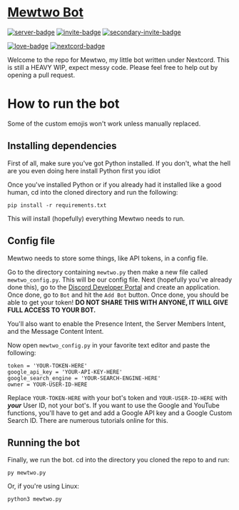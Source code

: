 # [Mewtwo Bot](https://mewtwo-bot.carrd.co)
[![server-badge][]][server] [![invite-badge][]][invite] [![secondary-invite-badge][]][secondary-invite]

[![love-badge][]][love] [![nextcord-badge][]][nextcord]

Welcome to the repo for Mewtwo, my little bot written under Nextcord. This is still a HEAVY WIP, expect messy code. Please feel free to help out by opening a pull request.

# How to run the bot
Some of the custom emojis won't work unless manually replaced.
## Installing dependencies
First of all, make sure you've got Python installed. If you don't, what the hell are you even doing here install Python first you idiot

Once you've installed Python or if you already had it installed like a good human, cd into the cloned directory and run the following:
```
pip install -r requirements.txt
```
This will install (hopefully) everything Mewtwo needs to run.
## Config file
Mewtwo needs to store some things, like API tokens, in a config file.

Go to the directory containing `mewtwo.py` then make a new file called `mewtwo_config.py`. This will be our config file.
Next (hopefully you've already done this), go to the [Discord Developer Portal](https://discordapp.com/developers/applications/) and create an application. Once done, go to `Bot` and hit the `Add Bot` button. Once done, you should be able to get your token! **DO NOT SHARE THIS WITH ANYONE, IT WILL GIVE FULL ACCESS TO YOUR BOT.**

You'll also want to enable the Presence Intent, the Server Members Intent, and the Message Content Intent.

Now open `mewtwo_config.py` in your favorite text editor and paste the following:
```
token = 'YOUR-TOKEN-HERE'
google_api_key = 'YOUR-API-KEY-HERE'
google_search_engine = 'YOUR-SEARCH-ENGINE-HERE'
owner = YOUR-USER-ID-HERE
```
Replace `YOUR-TOKEN-HERE` with your bot's token and `YOUR-USER-ID-HERE` with ***your*** User ID, not your bot's. If you want to use the Google and YouTube functions, you'll have to get and add a Google API key and a Google Custom Search ID. There are numerous tutorials online for this.
## Running the bot
Finally, we run the bot. cd into the directory you cloned the repo to and run:
```
py mewtwo.py
```
Or, if you're using Linux:
```
python3 mewtwo.py
```


[server]: https://discord.gg/kDC9tW7
[server-badge]: https://img.shields.io/discord/444344089878724619.svg?style=for-the-badge&logo=discord&colorB=7289DA

[invite]: https://discordapp.com/oauth2/authorize?client_id=442154636028280843&scope=bot&permissions=8&redirect_uri=https%3A%2F%2Fsks316.github.io%2Fmewtwo%2Fthanks&response_type=code&prompt=none
[invite-badge]: https://img.shields.io/badge/invite%20mewtwo-click%20here-black.svg?style=for-the-badge&colorB=8253C3

[secondary-invite]: https://discordapp.com/oauth2/authorize?client_id=442154636028280843&scope=bot&permissions=388160&redirect_uri=https%3A%2F%2Fsks316.github.io%2Fmewtwo%2Fthanks&response_type=code&prompt=none
[secondary-invite-badge]: https://img.shields.io/badge/or%20use%20this%20invite-click%20here-black.svg?style=for-the-badge&colorB=8253C3

[love]: https://lillie2523.carrd.co
[love-badge]: https://custom-icon-badges.herokuapp.com/badge/-Made%20with%20love...-555555?style=for-the-badge&logo=heart

[nextcord]: https://github.com/nextcord/nextcord
[nextcord-badge]: https://custom-icon-badges.herokuapp.com/badge/-...and%20Nextcord-555555?style=for-the-badge&logo=nextcord
